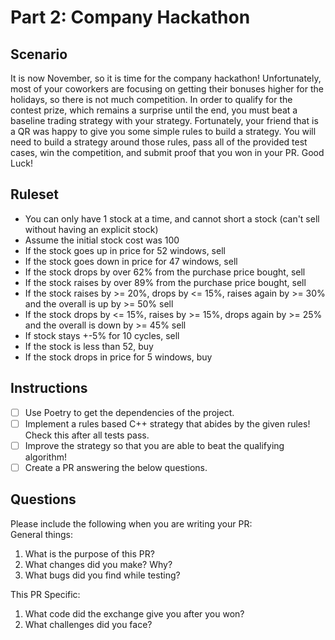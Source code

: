 # Part 2: Company Hackathon

## Scenario
It is now November, so it is time for the company hackathon! Unfortunately, most of your coworkers are focusing on getting their bonuses higher for the holidays, so there is not much competition. 
In order to qualify for the contest prize, which remains a surprise until the end, you must beat a baseline trading strategy with your strategy. 
Fortunately, your friend that is a QR was happy to give you some simple rules to build a strategy. You will need to build a strategy around those rules, pass all of the provided test cases, 
win the competition, and submit proof that you won in your PR. Good Luck!

## Ruleset
- You can only have 1 stock at a time, and cannot short a stock (can't sell without having an explicit stock)
- Assume the initial stock cost was 100
- If the stock goes up in price for 52 windows, sell
- If the stock goes down in price for 47 windows, sell
- If the stock drops by over 62% from the purchase price bought, sell
- If the stock raises by over 89% from the purchase price bought, sell
- If the stock raises by >= 20%, drops by <= 15%, raises again by >= 30% and the overall is up by >= 50% sell
- If the stock drops by <= 15%, raises by >= 15%, drops again by >= 25% and the overall is down by >= 45% sell
- If stock stays +-5% for 10 cycles, sell
- If the stock is less than 52, buy
- If the stock drops in price for 5 windows, buy

## Instructions
- [ ] Use Poetry to get the dependencies of the project. 
- [ ] Implement a rules based C++ strategy that abides by the given rules! Check this after all tests pass.
- [ ] Improve the strategy so that you are able to beat the qualifying algorithm!
- [ ] Create a PR answering the below questions.

## Questions
Please include the following when you are writing your PR:   
General things:   
1. What is the purpose of this PR?
2. What changes did you make? Why?
3. What bugs did you find while testing?

This PR Specific:
1. What code did the exchange give you after you won?
2. What challenges did you face?
